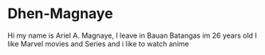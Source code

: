 # Dhen-Magnaye
Hi my name is Ariel A. Magnaye, I leave in Bauan Batangas im 26 years old 
 I like Marvel movies and Series and i like to watch anime 
